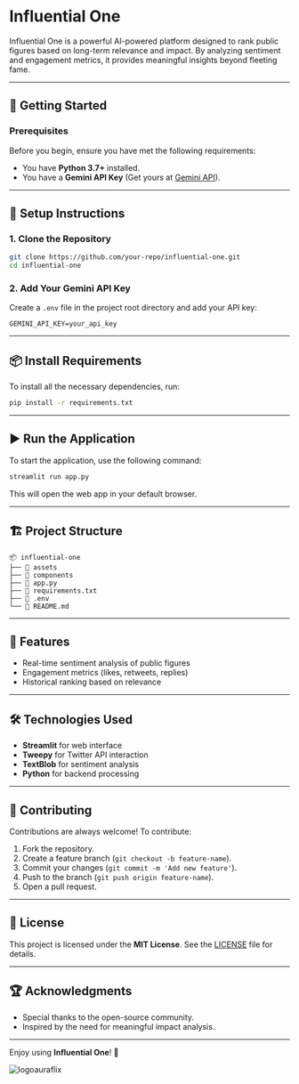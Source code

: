 # Influential One

Influential One is a powerful AI-powered platform designed to rank public figures based on long-term relevance and impact. By analyzing sentiment and engagement metrics, it provides meaningful insights beyond fleeting fame.

---

## 🚀 **Getting Started**

### **Prerequisites**
Before you begin, ensure you have met the following requirements:

- You have **Python 3.7+** installed.
- You have a **Gemini API Key** (Get yours at [Gemini API](https://www.gemini.com)).

---

## 🔑 **Setup Instructions**

### **1. Clone the Repository**
```bash
git clone https://github.com/your-repo/influential-one.git
cd influential-one
```

### **2. Add Your Gemini API Key**
Create a `.env` file in the project root directory and add your API key:

```env
GEMINI_API_KEY=your_api_key
```

---

## 📦 **Install Requirements**

To install all the necessary dependencies, run:

```bash
pip install -r requirements.txt
```

---

## ▶️ **Run the Application**

To start the application, use the following command:

```bash
streamlit run app.py
```

This will open the web app in your default browser.

---

## 🏗️ **Project Structure**
```plaintext
📦 influential-one
├── 📁 assets
├── 📁 components
├── 📄 app.py
├── 📄 requirements.txt
├── 📄 .env
└── 📄 README.md
```

---

## 🌟 **Features**

- Real-time sentiment analysis of public figures
- Engagement metrics (likes, retweets, replies)
- Historical ranking based on relevance

---

## 🛠️ **Technologies Used**

- **Streamlit** for web interface
- **Tweepy** for Twitter API interaction
- **TextBlob** for sentiment analysis
- **Python** for backend processing

---

## 🤝 **Contributing**

Contributions are always welcome! To contribute:

1. Fork the repository.
2. Create a feature branch (`git checkout -b feature-name`).
3. Commit your changes (`git commit -m 'Add new feature'`).
4. Push to the branch (`git push origin feature-name`).
5. Open a pull request.

---

## 📄 **License**

This project is licensed under the **MIT License**. See the [LICENSE](LICENSE) file for details.

---

## 🏆 **Acknowledgments**

- Special thanks to the open-source community.
- Inspired by the need for meaningful impact analysis.

---

Enjoy using **Influential One**! 🚀



![logoauraflix](https://github.com/user-attachments/assets/17271630-8525-428f-9b0e-a479ae0860ca)
